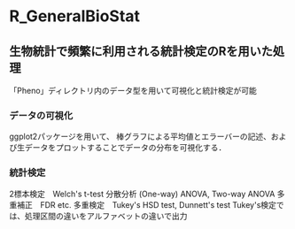 # R_GeneralBioStat

## 生物統計で頻繁に利用される統計検定のRを用いた処理

「Pheno」ディレクトリ内のデータ型を用いて可視化と統計検定が可能

### データの可視化
ggplot2パッケージを用いて、
棒グラフによる平均値とエラーバーの記述、および生データをプロットすることでデータの分布を可視化する．

### 統計検定
2標本検定　Welch's t-test
分散分析 (One-way) ANOVA, Two-way ANOVA
多重補正　FDR etc.
多重検定　Tukey's HSD test, Dunnett's test
Tukey's検定では、処理区間の違いをアルファベットの違いで出力

